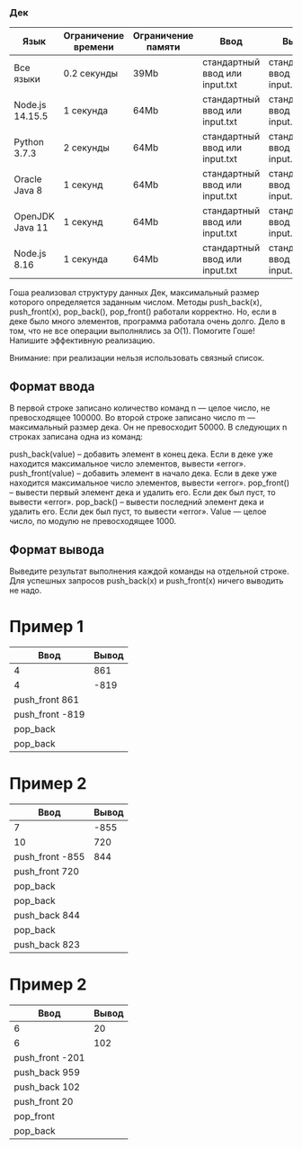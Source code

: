 ### Дек

| Язык            | Ограничение времени | Ограничение памяти | Ввод                           | Вывод                          |
| --------------- | ------------------- | ------------------ | ------------------------------ | ------------------------------ |
| Все языки       | 0.2 секунды         | 39Mb               | стандартный ввод или input.txt | стандартный ввод или input.txt |
| Node.js 14.15.5 | 1 секунда           | 64Mb               | стандартный ввод или input.txt | стандартный ввод или input.txt |
| Python 3.7.3    | 2 секунды           | 64Mb               | стандартный ввод или input.txt | стандартный ввод или input.txt |
| Oracle Java 8   | 1 секунд            | 64Mb               | стандартный ввод или input.txt | стандартный ввод или input.txt |
| OpenJDK Java 11 | 1 секунд            | 64Mb               | стандартный ввод или input.txt | стандартный ввод или input.txt |
| Node.js 8.16    | 1 секунда           | 64Mb               | стандартный ввод или input.txt | стандартный ввод или input.txt |

Гоша реализовал структуру данных Дек, максимальный размер которого определяется заданным числом. Методы push_back(x), push_front(x), pop_back(), pop_front() работали корректно. Но, если в деке было много элементов, программа работала очень долго. Дело в том, что не все операции выполнялись за O(1). Помогите Гоше! Напишите эффективную реализацию.

Внимание: при реализации нельзя использовать связный список.

## Формат ввода

В первой строке записано количество команд n — целое число, не превосходящее 100000. Во второй строке записано число m — максимальный размер дека. Он не превосходит 50000. В следующих n строках записана одна из команд:

push_back(value) – добавить элемент в конец дека. Если в деке уже находится максимальное число элементов, вывести «error».
push_front(value) – добавить элемент в начало дека. Если в деке уже находится максимальное число элементов, вывести «error».
pop_front() – вывести первый элемент дека и удалить его. Если дек был пуст, то вывести «error».
pop_back() – вывести последний элемент дека и удалить его. Если дек был пуст, то вывести «error».
Value — целое число, по модулю не превосходящее 1000.

## Формат вывода

Выведите результат выполнения каждой команды на отдельной строке. Для успешных запросов push_back(x) и push_front(x) ничего выводить не надо.

# Пример 1

| Ввод            | Вывод |
| --------------- | ----- |
| 4               | 861   |
| 4               | -819  |
| push_front 861  |
| push_front -819 |
| pop_back        |
| pop_back        |

# Пример 2

| Ввод            | Вывод |
| --------------- | ----- |
| 7               | -855  |
| 10              | 720   |
| push_front -855 | 844   |
| push_front 720  |
| pop_back        |
| pop_back        |
| push_back 844   |
| pop_back        |
| push_back 823   |

# Пример 2

| Ввод            | Вывод |
| --------------- | ----- |
| 6               | 20    |
| 6               | 102   |
| push_front -201 |
| push_back 959   |
| push_back 102   |
| push_front 20   |
| pop_front       |
| pop_back        |
